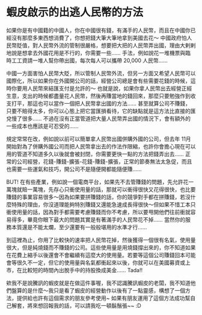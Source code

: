 # 蝦皮啟示的出逃人民幣的方法

如果你是有中國籍的中國人，你在中國很有錢，有滿手的人民幣，而且在中國你已經沒有那麼多東西想消費了，你想把錢大筆大筆地拿到美國去花～ 中國政府怕人民幣貶值，對人民幣外流的管制很嚴格，想要把大把的人民幣弄出國，理由大剌剌地說是想拿去外國花用是不行的，你需要一些…… 手法，例如說花一堆機票與臨時工工資請一堆人幫你帶出國，每次每人可以攜帶 20,000 人民幣……

中國一方面害怕人民幣大貶，所以管制人民幣外流，但另一方面又希望人民幣可以國際化，所以如果你在外國開公司的話，經營公司總是會有些需要花錢的時候，這時你要用人民幣來結匯支付是允許的～ 也就是說，如果你拿人民幣出去經營正經生意，支出的時候都盡量花人民幣，然後再賺當地的錢回來，那麼只要勉強作到收支打平，那這也可以當作一個把人民幣拿出國的方法……  甚至就算公司不賺錢，只要不賠得太多，你可以心態上把它當匯損看待，它的缺點就是這方法比直接的匯兌慢了很多……  不過在沒有正當管道把大量人民幣弄出國的情況下，會有額外的一些成本也應該是可忍受的……

規定常常在改，例如說以前可以簡單拿人民幣出國併購外國的公司，但去年 11月開始對為了併購外國公司而把人民幣拿出去的作法作限縮，也許你會擔心現在可以用的管道不知道多久以後就會被封閉，你需要更快一點的方法把錢弄出去……  正常的公司經營，花錢-賺錢-擴張-花錢-賺錢-擴張，正常的節奏無法太急促，而且也需要一些運氣和技巧，開公司不是隨便開都能隨便賺……

BUT! 在有些產業，例如說一個電商平台，如果先不去管賺錢的問題，先允許花一萬塊就賠一萬塊，先存心只衝使用量的話，那就可以衝得很快又花得很快，也比要賺錢的事業容易很多～因為如果要拼賺錢的話，你的競爭對手都在拼賺錢，若沒什麼特殊的理由，你沒道理能夠特別賺錢又還能急速成長得很快～但如果不惜工本只衝使用量的話，因為對手都需要考慮賺錢而你不考慮，所以要甩開他們往前衝就容易得多，畢竟你眼下最大的問題其實是有著滿手的人民幣花不掉……  當然你的服務本質還是不能太爛，至少還要有一般般堪用的水準才行……

到這裡為止，你用了比較快的速率把人民幣花掉，然後獲得一個很有名氣，使用量很大，但是純燒錢而不賺錢的公司。這些使用量是用燒錢撐出來的，你不知道如果在花費上縮手以後還會不會繼續有這麼大的使用量。若要等這個公司賺錢回本可能會等很久不一定，但它的使用量與名氣都衝起來以後，你就可以在美國募資或上市，在比較短的時間內出脫手中的持股換成美金……  Tada!!

欸我不是說騰訊的蝦皮就是在做這件事喔，我不認識騰訊蝦皮的老闆，我不知道他們盤算的是什麼～我只是看了蝦皮的經營動作以後有了一點靈感，構想了一個方法，提供給也許有這個需求的朋友參考使用~ 如果有朋友運用了這個方法成功幫自己解套，將來想回報我的話，可以請我吃一頓鬍鬚張~~ :D

